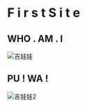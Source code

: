 # F i r s t   S i t e
## WHO . AM . I
![吉娃娃](https://onepage.nownews.com/sites/default/files/styles/crop_thematic_mobile_banner_img/public/2020-11/%E5%90%89%E5%A8%83%E5%A8%83MB.jpg?h=5e9d654c&itok=X1smr_M_)
## PU ! WA !
![吉娃娃2](http://dingyue.nosdn.127.net/1rjmQWp6UZu5NVrC1icD3O7X3Q2JrcS2YXOjlom7=PrOw1523859055406.jpg)
